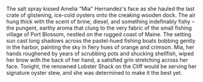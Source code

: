 The salt spray kissed Amelia "Mia" Hernandez's face as she hauled the last crate of glistening, ice-cold oysters onto the creaking wooden dock.  The air hung thick with the scent of brine, diesel, and something indefinably fishy – the pungent, earthy aroma that clung to the very fabric of the small fishing village of Port Blossom, nestled on the rugged coast of Maine.  The setting sun cast long shadows across the pastel-hued fishing boats bobbing gently in the harbor, painting the sky in fiery hues of orange and crimson. Mia, her hands roughened by years of scrubbing pots and shucking shellfish, wiped her brow with the back of her hand, a satisfied grin stretching across her face.  Tonight, the renowned Lobster Shack on the Cliff would be serving her signature oyster stew, and she was determined to make it the best yet.
